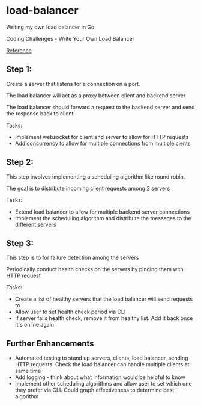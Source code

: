 # load-balancer
Writing my own load balancer in Go

Coding Challenges - Write Your Own Load Balancer

[Reference](https://codingchallenges.fyi/challenges/challenge-load-balancer/)

## Step 1: 
Create a server that listens for a connection on a port.

The load balancer will act as a proxy between client and backend server

The load balancer should forward a request to the backend server and send the response back to client

Tasks:
- Implement websocket for client and server to allow for HTTP requests
- Add concurrency to allow for multiple connections from multiple cients

## Step 2:
This step involves implementing a scheduling algorithm like round robin.

The goal is to distribute incoming client requests among 2 servers

Tasks:
- Extend load balancer to allow for multiple backend server connections
- Implement the scheduling algorithm and distribute the messages to the different servers

## Step 3:
This step is to for failure detection among the servers

Periodically conduct health checks on the servers by pinging them with HTTP request

Tasks:
- Create a list of healthy servers that the load balancer will send requests to
- Allow user to set health check period via CLI
- If server fails health check, remove it from healthy list. Add it back once it's online again

## Further Enhancements
- Automated testing to stand up servers, clients, load balancer, sending HTTP requests. Check the load balancer can handle multiple clients at same time
- Add logging - think about what information would be helpful to know
- Implement other scheduling algorithms and allow user to set which one they prefer via CLI. Could graph effectiveness to determine best algorithm 
